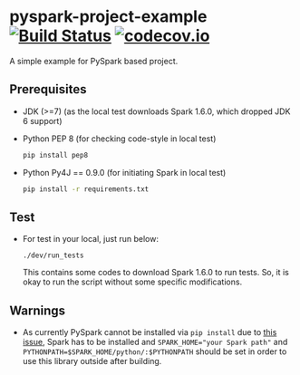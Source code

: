 # pyspark-project-example [![Build Status](https://travis-ci.org/HyukjinKwon/pyspark-project-example.svg?branch=master)](https://travis-ci.org/HyukjinKwon/pyspark-project-example) [![codecov.io](https://codecov.io/github/HyukjinKwon/pyspark-project-example/coverage.svg?branch=master)](https://codecov.io/github/HyukjinKwon/pyspark-project-example?branch=master)

A simple example for PySpark based project.

## Prerequisites

- JDK (>=7) (as the local test downloads Spark 1.6.0, which dropped JDK 6 support)

- Python PEP 8 (for checking code-style in local test)

  ```bash
  pip install pep8
  ```
- Python Py4J == 0.9.0 (for initiating Spark in local test)

  ```bash
  pip install -r requirements.txt
  ```

## Test

- For test in your local, just run below:

    ```
    ./dev/run_tests
    ```

    This contains some codes to download Spark 1.6.0 to run tests. So, it is okay to run the script without some specific modifications.

## Warnings

- As currently PySpark cannot be installed via `pip install` due to [this issue](https://issues.apache.org/jira/browse/SPARK-1267),
Spark has to be installed and `SPARK_HOME="your Spark path"` and `PYTHONPATH=$SPARK_HOME/python/:$PYTHONPATH` should be set in order to use this library outside after building.
